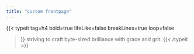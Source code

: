 ```yaml
---
title: "custom frontpage"
---
```


{{< typeit
  tag=h4
  bold=true
  lifeLike=false
  breakLines=true
  loop=false
>}}
striving to craft byte-sized brilliance with grace and grit.
{{< /typeit >}}